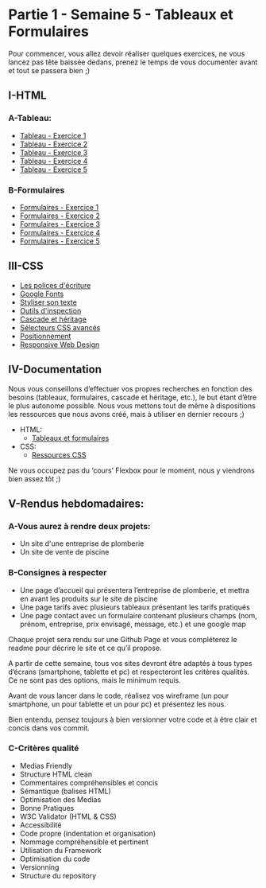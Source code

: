 # Partie 1 - Semaine 5 - Tableaux et Formulaires
 
Pour commencer, vous allez devoir réaliser quelques exercices, ne vous lancez pas tête baissée dedans, prenez le temps de vous documenter avant et tout se passera bien ;)

## I-HTML

### A-Tableau:
* [Tableau - Exercice 1](https://skillcode.fr/exercicehtml-tableau-1/)
* [Tableau - Exercice 2](https://skillcode.fr/exercicehtml-tableau-2/)
* [Tableau - Exercice 3](https://skillcode.fr/exercicehtml-tableau-3/)
* [Tableau - Exercice 4](https://skillcode.fr/exercicehtml-tableau-4/)
* [Tableau - Exercice 5](https://skillcode.fr/exercicehtml-tableau-5/)

### B-Formulaires

* [Formulaires - Exercice 1](https://skillcode.fr/exercicehtml-input-1/)
* [Formulaires - Exercice 2](https://skillcode.fr/exercicehtml-input-2/)
* [Formulaires - Exercice 3](https://skillcode.fr/exercicehtml-input-3/)
* [Formulaires - Exercice 4](https://skillcode.fr/exercicehtml-input-4/)
* [Formulaires - Exercice 5](https://skillcode.fr/exercice-html-input-5/)

## III-CSS

* [Les polices d'écriture](https://skillcode.fr/exercices-proprietes-css-les-polices-decriture/)
* [Google Fonts](https://skillcode.fr/exercice-introduction-google-fonts/)
* [Styliser son texte](https://skillcode.fr/exercices-proprietes-css-styliser-son-texte/)
* [Outils d'inspection](https://skillcode.fr/exercice-introduction-aux-outils-dinspection/)
* [Cascade et héritage](https://skillcode.fr/exercice-cascade-et-heritage/)
* [Sélecteurs CSS avancés](https://skillcode.fr/exercice-selecteurs-css-avances/)
* [Positionnement](https://skillcode.fr/exercices-positionnement-relatif-absolu-fixe/)
* [Responsive Web Design](https://skillcode.fr/exercices-responsive-web-design/)

## IV-Documentation

Nous vous conseillons d’effectuer vos propres recherches en fonction des besoins (tableaux, formulaires, cascade et héritage, etc.), le but étant d’être le plus autonome possible.
Nous vous mettons tout de même à dispositions les ressources que nous avons créé, mais à utiliser en dernier recours ;)

* HTML:
  * [Tableaux et formulaires](https://skillcode.fr/tag/html/)
* CSS:
  * [Ressources CSS](https://skillcode.fr/tag/css/)

Ne vous occupez pas du ‘cours’ Flexbox pour le moment, nous y viendrons bien assez tôt ;)

## V-Rendus hebdomadaires:

### A-Vous aurez à rendre deux projets:

* Un site d'une entreprise de plomberie
* Un site de vente de piscine

### B-Consignes à respecter

* Une page d’accueil qui présentera l’entreprise de plomberie, et mettra en avant les produits sur le site de piscine
* Une page tarifs avec plusieurs tableaux présentant les tarifs pratiqués
* Une page contact avec un formulaire contenant plusieurs champs (nom, prénom, entreprise, prix envisagé, message, etc.) et une google map

Chaque projet sera rendu sur une Github Page et vous compléterez le readme pour décrire le site et ce qu’il propose.

A partir de cette semaine, tous vos sites devront être adaptés à tous types d’écrans (smartphone, tablette et pc) et respecteront les critères qualités. Ce ne sont pas des options, mais le minimum requis.

Avant de vous lancer dans le code, réalisez vos wireframe (un pour smartphone, un pour tablette et un pour pc) et présentez les nous.

Bien entendu, pensez toujours à bien versionner votre code et à être clair et concis dans vos commit.

### C-Critères qualité

* Medias Friendly
* Structure HTML clean
* Commentaires compréhensibles et concis
* Sémantique (balises HTML)
* Optimisation des Medias
* Bonne Pratiques
* W3C Validator (HTML & CSS)
* Accessibilité
* Code propre (indentation et organisation)
* Nommage compréhensible et pertinent
* Utilisation du Framework
* Optimisation du code
* Versionning
* Structure du repository



